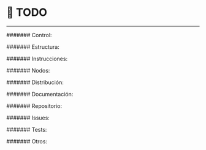 # :memo: TODO
---

####### Control:

####### Estructura:

####### Instrucciones:

####### Nodos:

####### Distribución:

####### Documentación:

####### Repositorio:

####### Issues:

####### Tests:

####### Otros:

